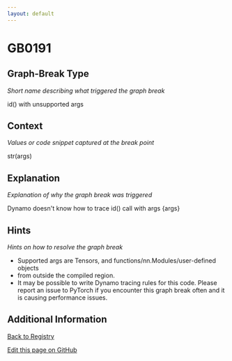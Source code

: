 ```yaml
---
layout: default
---
```

# GB0191

## Graph-Break Type
*Short name describing what triggered the graph break*

id() with unsupported args

## Context
*Values or code snippet captured at the break point*

str(args)

## Explanation
*Explanation of why the graph break was triggered*

Dynamo doesn't know how to trace id() call with args {args}

## Hints
*Hints on how to resolve the graph break*

- Supported args are Tensors, and functions/nn.Modules/user-defined objects 
- from outside the compiled region.
- It may be possible to write Dynamo tracing rules for this code. Please report an issue to PyTorch if you encounter this graph break often and it is causing performance issues.


## Additional Information

<!-- ADDITIONAL INFORMATION START - Add custom information below this line -->

<!-- ADDITIONAL INFORMATION END -->

[Back to Registry](../index.html)

[Edit this page on GitHub](https://github.com/pytorch-labs/compile-graph-break-site/edit/main/docs/gb/gb0191.md)
